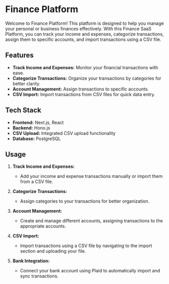 # Finance Platform

Welcome to Finance Platform! This platform is designed to help you manage your personal or business finances effectively. With this Finance SaaS Platform, you can track your income and expenses, categorize transactions, assign them to specific accounts, and import transactions using a CSV file.

## Features

- **Track Income and Expenses:** Monitor your financial transactions with ease.
- **Categorize Transactions:** Organize your transactions by categories for better clarity.
- **Account Management:** Assign transactions to specific accounts.
- **CSV Import:** Import transactions from CSV files for quick data entry.

## Tech Stack

- **Frontend:** Next.js, React
- **Backend:** Hono.js
- **CSV Upload:** Integrated CSV upload functionality
- **Database:** PostgreSQL

## Usage

1. **Track Income and Expenses:**

   - Add your income and expense transactions manually or import them from a CSV file.

2. **Categorize Transactions:**

   - Assign categories to your transactions for better organization.

3. **Account Management:**

   - Create and manage different accounts, assigning transactions to the appropriate accounts.

4. **CSV Import:**

   - Import transactions using a CSV file by navigating to the import section and uploading your file.

5. **Bank Integration:**

   - Connect your bank account using Plaid to automatically import and sync transactions.